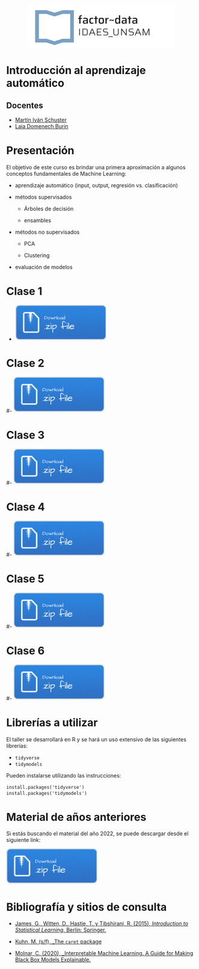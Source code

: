 <p align="center">

<img src="img/logo-factor-data-solo.jpg"/>

</p>

# Introducción al aprendizaje automático

## Docentes

-   [Martín Iván Schuster](https://www.linkedin.com/in/martin-ivan-schuster/)
-   [Laia Domenech Burin](https://twitter.com/layitx)

# Presentación

El objetivo de este curso es brindar una primera aproximación a algunos conceptos fundamentales de Machine Learning:

-   aprendizaje automático (input, output, regresión vs. clasificación)

-   métodos supervisados

    -   Árboles de decisión

    -   ensambles

-   métodos no supervisados

    -   PCA

    -   Clustering

-   evaluación de modelos

# Clase 1

-   [![](img/Download.png)](clase1.zip)

# Clase 2

#-   [![](img/Download.png)](clase_2_new.zip)

# Clase 3

#-   [![](img/Download.png)](clase_3_new.zip)

# Clase 4

#-   [![](img/Download.png)](clase_4.zip)

# Clase 5

#-   [![](img/Download.png)](clase_5.zip)

# Clase 6

#-   [![](img/Download.png)](clase_6.zip)

# Librerías a utilizar

El taller se desarrollará en R y se hará un uso extensivo de las siguientes librerías:

-   `tidyverse`
-   `tidymodels`

Pueden instalarse utilizando las instrucciones:

```{r}
install.packages('tidyverse')  
install.packages('tidymodels') 
```

# Material de años anteriores

Si estás buscando el material del año 2022, se puede descargar desde el siguiente link:

[![](img/Download.png)](2022.zip)

# Bibliografía y sitios de consulta

-   [James, G., Witten, D., Hastie, T. y Tibshirani, R. (2015), *Introduction to Statistical Learning*, Berlin: Springer.](http://faculty.marshall.usc.edu/gareth-james/ISL/)

-   [Kuhn, M. (s/f), \_The `caret` package](http://topepo.github.io/caret/index.html)

-   [Molnar, C. (2020), \_Interpretable Machine Learning. A Guide for Making Black Box Models Explainable.](https://christophm.github.io/interpretable-ml-book/)
